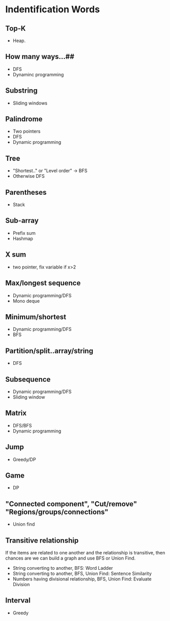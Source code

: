 # Indentification Words #

## Top-K ##
* Heap.

## How many ways...##
* DFS
* Dynaminc programming

## Substring ##
* Sliding windows

## Palindrome ##
* Two pointers
* DFS
* Dynamic programming

## Tree ##
* "Shortest.." or "Level order" -> BFS
* Otherwise DFS

## Parentheses ##
* Stack

## Sub-array ##
* Prefix sum
* Hashmap

## X sum ##
* two pointer, fix variable if x>2

## Max/longest sequence ##
* Dynamic programming/DFS
* Mono deque

## Minimum/shortest ##
* Dynamic programming/DFS
* BFS

## Partition/split..array/string ##
* DFS

## Subsequence ##
* Dynamic programming/DFS
* Sliding window

## Matrix ##
* DFS/BFS
* Dynamic programming

## Jump ##
* Greedy/DP

## Game ##
* DP

## "Connected component", "Cut/remove" "Regions/groups/connections" ##
* Union find

## Transitive relationship ##
If the items are related to one another and the relationship is transitive, then chances are we can build a graph and use BFS or Union Find.

* String converting to another, BFS: Word Ladder
* String converting to another, BFS, Union Find: Sentence Similarity
* Numbers having divisional relationship, BFS, Union Find: Evaluate Division

## Interval ##
* Greedy
